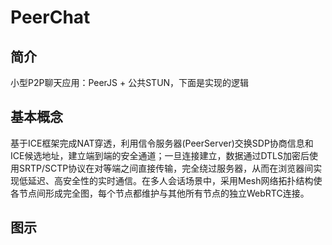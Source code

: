 # PeerChat
## 简介

小型P2P聊天应用：PeerJS + 公共STUN，下面是实现的逻辑

## 基本概念

基于ICE框架完成NAT穿透，利用信令服务器(PeerServer)交换SDP协商信息和ICE候选地址，建立端到端的安全通道；一旦连接建立，数据通过DTLS加密后使用SRTP/SCTP协议在对等端之间直接传输，完全绕过服务器，从而在浏览器间实现低延迟、高安全性的实时通信。在多人会话场景中，采用Mesh网络拓扑结构使各节点间形成完全图，每个节点都维护与其他所有节点的独立WebRTC连接。

## 图示
